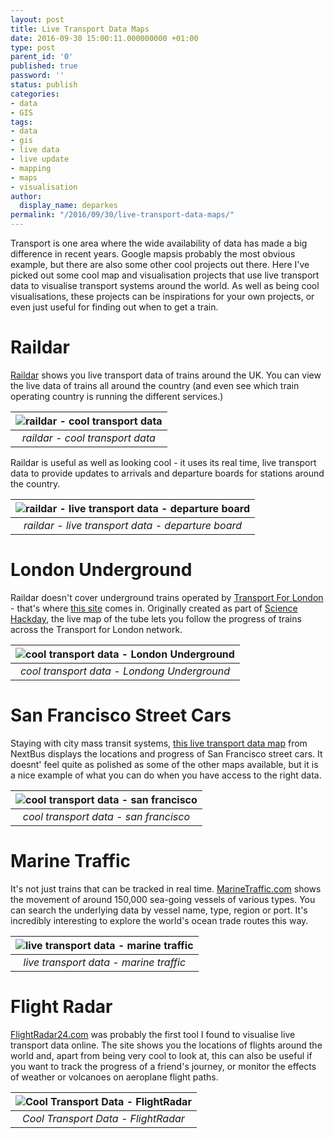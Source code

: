```yaml
---
layout: post
title: Live Transport Data Maps
date: 2016-09-30 15:00:11.000000000 +01:00
type: post
parent_id: '0'
published: true
password: ''
status: publish
categories:
- data
- GIS
tags:
- data
- gis
- live data
- live update
- mapping
- maps
- visualisation
author:
  display_name: deparkes
permalink: "/2016/09/30/live-transport-data-maps/"
---
```

Transport is one area where the wide availability of data has made a big difference in recent years. Google mapsis probably the most obvious example, but there are also some other cool projects out there. Here I've picked out some cool map and visualisation projects that use live transport data to visualise transport systems around the world. As well as being cool visualisations, these projects can be inspirations for your own projects, or even just useful for finding out when to get a train.
<h1>Raildar</h1>
<a href="http://raildar.co.uk/">Raildar</a> shows you live transport data of trains around the UK. You can view the live data of trains all around the country (and even see which train operating country is running the different services.)

| ![raildar - cool transport data]({{site.baseurl}}/assets/2016/09/Raildar.png) |
|:--:|
| *raildar - cool transport data* |

Raildar is useful as well as looking cool - it uses its real time, live transport data to provide updates to arrivals and departure boards for stations around the country.

| ![raildar - live transport data - departure board]({{site.baseurl}}/assets/2016/09/Raildar-departures.png) |
|:--:|
| *raildar - live transport data - departure board* |

<h1>London Underground</h1>
Raildar doesn't cover underground trains operated by <a href="https://tfl.gov.uk/">Transport For London</a> - that's where <a href="http://traintimes.org.uk/map/tube/">this site</a> comes in. Originally created as part of <a href="http://sciencehackday.org/">Science Hackday</a>, the live map of the tube lets you follow the progress of trains across the Transport for London network.

| ![cool transport data - London Underground]({{site.baseurl}}/assets/2016/09/LondonUnderground.png) |
|:--:|
| *cool transport data - Londong Underground* |

<h1>San Francisco Street Cars</h1>
Staying with city mass transit systems, <a href="http://www.nextmuni.com/googleMap/googleMap.jsp?a=sf-muni&amp;r=E&amp;r=F">this live transport data map</a> from NextBus displays the locations and progress of San Francisco street cars. It doesnt' feel quite as polished as some of the other maps available, but it is a nice example of what you can do when you have access to the right data.

| ![cool transport data - san francisco]({{site.baseurl}}/assets/2016/09/SanFrancisco.png) |
|:--:|
| *cool transport data - san francisco* |

<h1>Marine Traffic</h1>
It's not just trains that can be tracked in real time. <a href="http://www.marinetraffic.com/">MarineTraffic.com</a> shows the movement of around 150,000 sea-going vessels of various types. You can search the underlying data by vessel name, type, region or port. It's incredibly interesting to explore the world's ocean trade routes this way.

| ![live transport data - marine traffic]({{site.baseurl}}/assets/2016/09/MarineTraffic.png) |
|:--:|
| *live transport data - marine traffic* |

<h1>Flight Radar</h1>
<a href="https://www.flightradar24.com/">FlightRadar24.com</a> was probably the first tool I found to visualise live transport data online. The site shows you the locations of flights around the world and, apart from being very cool to look at, this can also be useful if you want to track the progress of a friend's journey, or monitor the effects of weather or volcanoes on aeroplane flight paths.

| ![Cool Transport Data - FlightRadar]({{site.baseurl}}/assets/2016/09/FlightRadar.png) |
|:--:|
| *Cool Transport Data - FlightRadar* |
